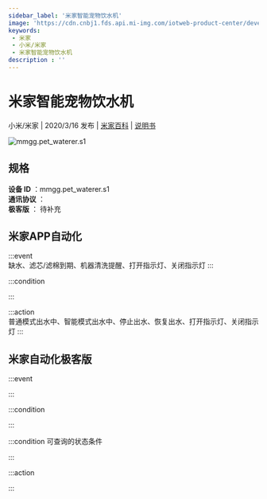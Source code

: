 ```yaml
---
sidebar_label: '米家智能宠物饮水机'
image: 'https://cdn.cnbj1.fds.api.mi-img.com/iotweb-product-center/developer_15762045935682DTzmYGL.png?GalaxyAccessKeyId=AKVGLQWBOVIRQ3XLEW&Expires=9223372036854775807&Signature=3+iJqzbf2zoQw5oy7OORwyYNP/o='
keywords: 
 - 米家
 - 小米/米家
 - 米家智能宠物饮水机
description : ''
---
```

# 米家智能宠物饮水机

小米/米家 | 2020/3/16 发布 | [米家百科](https://home.mi.com/webapp/content/baike/product/index.html?model=mmgg.pet_waterer.s1) | [说明书](https://home.mi.com/views/introduction.html?model=mmgg.pet_waterer.s1&region=cn)

![mmgg.pet_waterer.s1](https://cdn.cnbj1.fds.api.mi-img.com/iotweb-product-center/developer_15762045935682DTzmYGL.png?GalaxyAccessKeyId=AKVGLQWBOVIRQ3XLEW&Expires=9223372036854775807&Signature=3+iJqzbf2zoQw5oy7OORwyYNP/o=)

## 规格  
> 
**设备 ID** ：mmgg.pet_waterer.s1  
**通讯协议** ：  
**极客版**  ： 待补充 


## 米家APP自动化  

:::event  
缺水、滤芯/滤棉到期、机器清洗提醒、打开指示灯、关闭指示灯
:::

:::condition  

:::

:::action   
普通模式出水中、智能模式出水中、停止出水、恢复出水、打开指示灯、关闭指示灯
:::

## 米家自动化极客版  

:::event  

:::

:::condition  

:::

:::condition 可查询的状态条件  

:::

:::action  

:::

        

